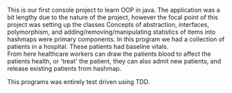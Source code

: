 This is our first console project to learn OOP in java. 
The application was a bit lengthy due to the nature of the project, however the focal point of this project was setting up the classes
Concepts of abstraction, interfaces, polymorphism, and adding/removing/manipulating statistics of items into hashmaps were primary components. 
In this program we had a collection of patients in a hospital.  These patients had baseline vitals.  
From here healthcare workers can  draw the patients blood to affect the patients health, or 'treat' the patient, they can also admit new patients, and release existing patients from hashmap.

This programs was entirely test driven using TDD. 
